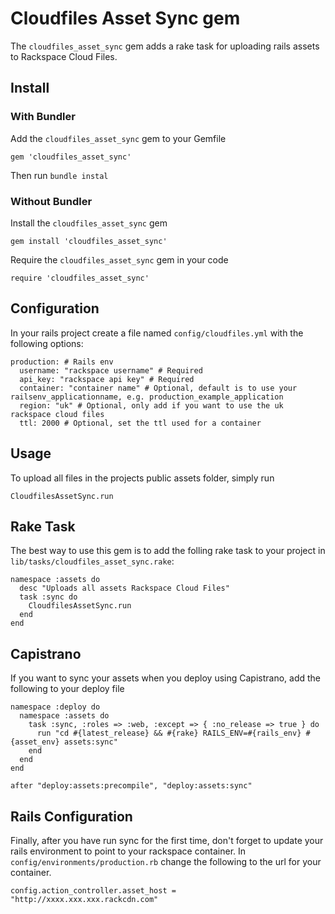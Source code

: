 Cloudfiles Asset Sync gem
=========================

The `cloudfiles_asset_sync` gem adds a rake task for uploading rails assets to Rackspace Cloud Files.

Install
-------

### With Bundler

Add the `cloudfiles_asset_sync` gem to your Gemfile

    gem 'cloudfiles_asset_sync'

Then run `bundle instal`

### Without Bundler

Install the `cloudfiles_asset_sync` gem

    gem install 'cloudfiles_asset_sync'

Require the `cloudfiles_asset_sync` gem in your code

    require 'cloudfiles_asset_sync'


Configuration
-------------

In your rails project create a file named `config/cloudfiles.yml` with the following options:

    production: # Rails env
      username: "rackspace username" # Required
      api_key: "rackspace api key" # Required
      container: "container name" # Optional, default is to use your railsenv_applicationname, e.g. production_example_application
      region: "uk" # Optional, only add if you want to use the uk rackspace cloud files
      ttl: 2000 # Optional, set the ttl used for a container

Usage
-----

To upload all files in the projects public assets folder, simply run

    CloudfilesAssetSync.run

Rake Task
---------

The best way to use this gem is to add the folling rake task to your project in `lib/tasks/cloudfiles_asset_sync.rake`:

    namespace :assets do
      desc "Uploads all assets Rackspace Cloud Files"
      task :sync do
        CloudfilesAssetSync.run
      end
    end

Capistrano
----------

If you want to sync your assets when you deploy using Capistrano, add the following to your deploy file

    namespace :deploy do
      namespace :assets do
        task :sync, :roles => :web, :except => { :no_release => true } do
          run "cd #{latest_release} && #{rake} RAILS_ENV=#{rails_env} #{asset_env} assets:sync"
        end
      end
    end

    after "deploy:assets:precompile", "deploy:assets:sync"

Rails Configuration
-------------------

Finally, after you have run sync for the first time, don't forget to update your rails environment to point to your rackspace container. In `config/environments/production.rb` change the following to the url for your container.

    config.action_controller.asset_host = "http://xxxx.xxx.xxx.rackcdn.com"

